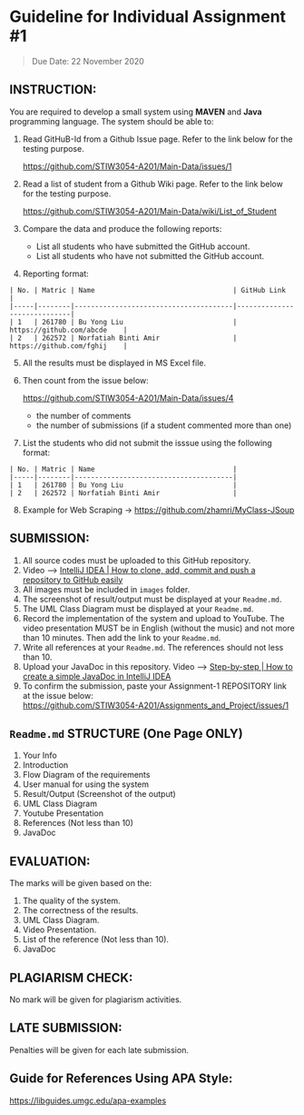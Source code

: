 # Guideline for Individual Assignment #1
>Due Date: 22 November 2020

## INSTRUCTION:

You are required to develop a small system using __MAVEN__ and __Java__ programming language. The system should be able to:
1. Read GitHuB-Id from a Github Issue page. Refer to the link below for the testing purpose.  

   https://github.com/STIW3054-A201/Main-Data/issues/1
   

2. Read a list of student from a Github Wiki page. Refer to the link below for the testing purpose.
   
   https://github.com/STIW3054-A201/Main-Data/wiki/List_of_Student

3. Compare the data and produce the following reports:
   * List all students who have submitted the GitHub account.
   * List all students who have not submitted the GitHub account.
     

4. Reporting format:
```
| No. | Matric | Name                                  | GitHub Link                 |
|-----|--------|---------------------------------------|-----------------------------|
| 1   | 261780 | Bu Yong Liu                           | https://github.com/abcde    |
| 2   | 262572 | Norfatiah Binti Amir                  | https://github.com/fghij    |
```

5. All the results must be displayed in MS Excel file.

6. Then count from the issue below:

   https://github.com/STIW3054-A201/Main-Data/issues/4 
   
   * the number of comments
   * the number of submissions (if a student commented more than one)

7. List the students who did not submit the isssue using the following format:

```
| No. | Matric | Name                                  |
|-----|--------|---------------------------------------|
| 1   | 261780 | Bu Yong Liu                           | 
| 2   | 262572 | Norfatiah Binti Amir                  | 
```

8. Example for Web Scraping -> https://github.com/zhamri/MyClass-JSoup


## SUBMISSION:

1. All source codes must be uploaded to this GitHub repository.
1. Video --> [IntelliJ IDEA | How to clone, add, commit and push a repository to GitHub easily](https://youtu.be/RXV3Yusr0SI)
1. All images must be included in `images` folder.
1. The screenshot of result/output must be displayed at your `Readme.md`.
1. The UML Class Diagram must be displayed at your `Readme.md`.
1. Record the implementation of the system and upload to YouTube. The video presentation MUST be in English (without the music) and not more than 10 minutes.  Then add the link to your `Readme.md`.
1. Write all references at your `Readme.md`. The references should not less than 10.
1. Upload your JavaDoc in this repository. Video --> [Step-by-step | How to create a simple JavaDoc in IntelliJ IDEA](https://youtu.be/fAQB556HtiI)
1. To confirm the submission, paste your Assignment-1 REPOSITORY link at the issue below:    
   https://github.com/STIW3054-A201/Assignments_and_Project/issues/1


## `Readme.md` STRUCTURE (One Page ONLY)

1. Your Info
1. Introduction
1. Flow Diagram of the requirements
1. User manual for using the system
1. Result/Output (Screenshot of the output)
1. UML Class Diagram
1. Youtube Presentation
1. References (Not less than 10)
1. JavaDoc


## EVALUATION:

The marks will be given based on the:
1. The quality of the system.
2. The correctness of the results.
3. UML Class Diagram.
4. Video Presentation.
5. List of the reference (Not less than 10).
6. JavaDoc

## PLAGIARISM CHECK:

No mark will be given for plagiarism activities.


## LATE SUBMISSION:

Penalties will be given for each late submission.


## Guide for References Using APA Style:

https://libguides.umgc.edu/apa-examples


